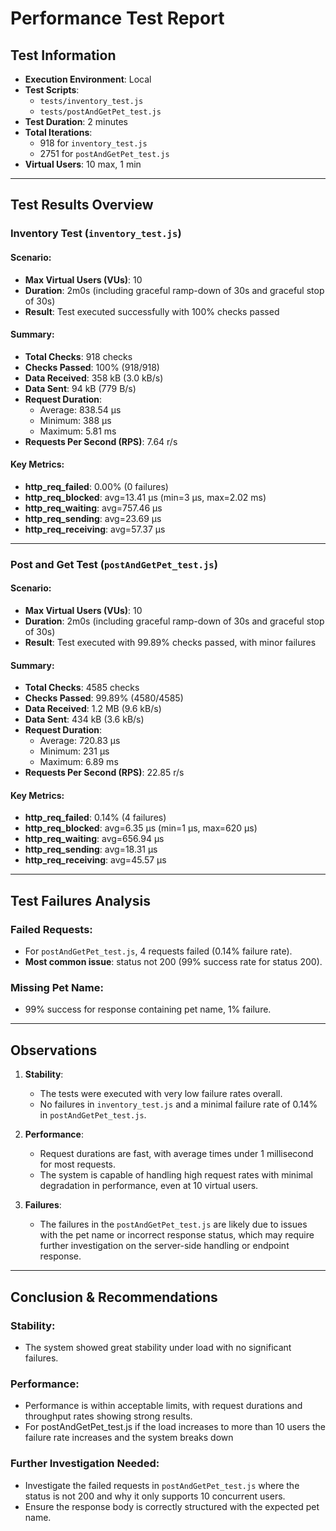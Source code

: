 # Performance Test Report

## Test Information
- **Execution Environment**: Local
- **Test Scripts**: 
  - `tests/inventory_test.js`
  - `tests/postAndGetPet_test.js`
- **Test Duration**: 2 minutes
- **Total Iterations**: 
  - 918 for `inventory_test.js`
  - 2751 for `postAndGetPet_test.js`
- **Virtual Users**: 10 max, 1 min

---

## Test Results Overview

### Inventory Test (`inventory_test.js`)

#### Scenario:
- **Max Virtual Users (VUs)**: 10
- **Duration**: 2m0s (including graceful ramp-down of 30s and graceful stop of 30s)
- **Result**: Test executed successfully with 100% checks passed

#### Summary:
- **Total Checks**: 918 checks
- **Checks Passed**: 100% (918/918)
- **Data Received**: 358 kB (3.0 kB/s)
- **Data Sent**: 94 kB (779 B/s)
- **Request Duration**:
  - Average: 838.54 µs
  - Minimum: 388 µs
  - Maximum: 5.81 ms
- **Requests Per Second (RPS)**: 7.64 r/s

#### Key Metrics:
- **http_req_failed**: 0.00% (0 failures)
- **http_req_blocked**: avg=13.41 µs (min=3 µs, max=2.02 ms)
- **http_req_waiting**: avg=757.46 µs
- **http_req_sending**: avg=23.69 µs
- **http_req_receiving**: avg=57.37 µs

---

### Post and Get Test (`postAndGetPet_test.js`)

#### Scenario:
- **Max Virtual Users (VUs)**: 10
- **Duration**: 2m0s (including graceful ramp-down of 30s and graceful stop of 30s)
- **Result**: Test executed with 99.89% checks passed, with minor failures

#### Summary:
- **Total Checks**: 4585 checks
- **Checks Passed**: 99.89% (4580/4585)
- **Data Received**: 1.2 MB (9.6 kB/s)
- **Data Sent**: 434 kB (3.6 kB/s)
- **Request Duration**:
  - Average: 720.83 µs
  - Minimum: 231 µs
  - Maximum: 6.89 ms
- **Requests Per Second (RPS)**: 22.85 r/s

#### Key Metrics:
- **http_req_failed**: 0.14% (4 failures)
- **http_req_blocked**: avg=6.35 µs (min=1 µs, max=620 µs)
- **http_req_waiting**: avg=656.94 µs
- **http_req_sending**: avg=18.31 µs
- **http_req_receiving**: avg=45.57 µs

---

## Test Failures Analysis

### Failed Requests:
- For `postAndGetPet_test.js`, 4 requests failed (0.14% failure rate).
- **Most common issue**: status not 200 (99% success rate for status 200).

### Missing Pet Name:
- 99% success for response containing pet name, 1% failure.

---

## Observations

1. **Stability**: 
   - The tests were executed with very low failure rates overall.
   - No failures in `inventory_test.js` and a minimal failure rate of 0.14% in `postAndGetPet_test.js`.

2. **Performance**:
   - Request durations are fast, with average times under 1 millisecond for most requests.
   - The system is capable of handling high request rates with minimal degradation in performance, even at 10 virtual users.

3. **Failures**:
   - The failures in the `postAndGetPet_test.js` are likely due to issues with the pet name or incorrect response status, which may require further investigation on the server-side handling or endpoint response.

---

## Conclusion & Recommendations

### Stability:
- The system showed great stability under load with no significant failures.

### Performance:
- Performance is within acceptable limits, with request durations and throughput rates showing strong results.
- For postAndGetPet_test.js if the load increases to more than 10 users the failure rate increases and the system breaks down

### Further Investigation Needed:
- Investigate the failed requests in `postAndGetPet_test.js` where the status is not 200 and why it only supports 10 concurrent users.
- Ensure the response body is correctly structured with the expected pet name.

